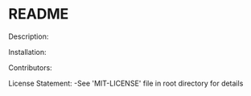 # README

Description: 

Installation: 

Contributors: 

License Statement: 
-See 'MIT-LICENSE' file in root directory for details


